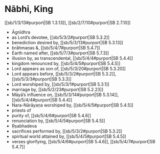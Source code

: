 # Nābhi, King

[[sb/1/3/13#purport|SB 1.3.13]], [[sb/2/7/10#purport|SB 2.7.10]]

* Āgnīdhra 
* as Lord’s devotee, [[sb/5/3/2#purport|SB 5.3.2]]
* benediction desired by, [[sb/5/3/13#purport|SB 5.3.13]]
* brāhmaṇas &, [[sb/5/4/7#purport|SB 5.4.7]]
* Earth named after, [[sb/5/7/3#purport|SB 5.7.3]]
* illusion by, as transcendental, [[sb/5/4/4#purport|SB 5.4.4]]
* kingdom renounced by, [[sb/5/4/5#purport|SB 5.4.5]]
* Lord appears as son of, [[sb/5/3/20#purport|SB 5.3.20]]
* Lord appears before, [[sb/5/3/2#purport|SB 5.3.2]], [[sb/5/3/3#purport|SB 5.3.3]]
* Lord worshiped by, [[sb/5/3/1#purport|SB 5.3.1]]
* marriage by, [[sb/5/2/23#purport|SB 5.2.23]]
* Māyā’s influence on, [[sb/5/3/14#purport|SB 5.3.14]], [[sb/5/4/4#purport|SB 5.4.4]]
* Nara-Nārāyaṇa worshiped by, [[sb/5/4/5#purport|SB 5.4.5]]
* priests of 
* purity of, [[sb/5/4/6#purport|SB 5.4.6]]
* renunciation by, [[sb/5/4/5#purport|SB 5.4.5]]
* Ṛṣabhadeva 
* sacrifices performed by, [[sb/5/3/2#purport|SB 5.3.2]]
* spiritual world attained by, [[sb/5/4/5#purport|SB 5.4.5]]
* verses glorifying, [[sb/5/4/6#purport|SB 5.4.6]], [[sb/5/4/7#purport|SB 5.4.7]]

